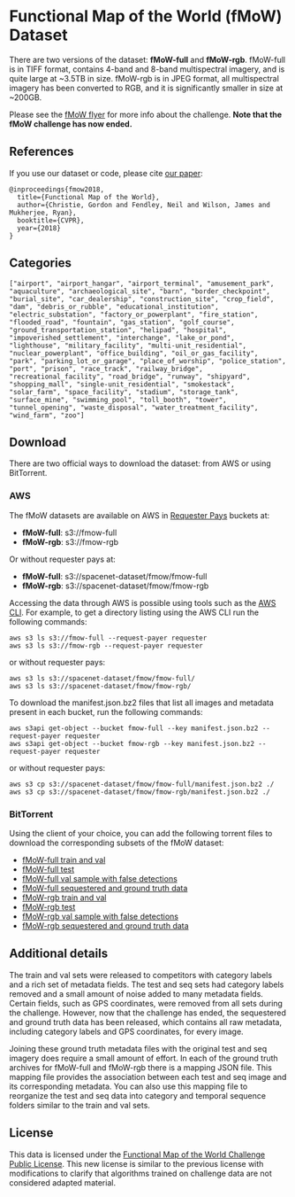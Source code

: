 # Functional Map of the World (fMoW) Dataset

There are two versions of the dataset: **fMoW-full** and **fMoW-rgb**. fMoW-full is in TIFF format, contains 4-band and 8-band multispectral imagery, and is quite large at ~3.5TB in size. fMoW-rgb is in JPEG format, all multispectral imagery has been converted to RGB, and it is significantly smaller in size at ~200GB.

Please see the [fMoW flyer](https://github.com/fMoW/dataset/raw/master/IARPA-fMoW.pdf) for more info about the challenge.
**Note that the fMoW challenge has now ended.**

## References

If you use our dataset or code, please cite [our paper](https://arxiv.org/abs/1711.07846):

```
@inproceedings{fmow2018,
  title={Functional Map of the World},
  author={Christie, Gordon and Fendley, Neil and Wilson, James and Mukherjee, Ryan},
  booktitle={CVPR},
  year={2018}
}
```

## Categories

```
["airport", "airport_hangar", "airport_terminal", "amusement_park", "aquaculture", "archaeological_site", "barn", "border_checkpoint", "burial_site", "car_dealership", "construction_site", "crop_field", "dam", "debris_or_rubble", "educational_institution", "electric_substation", "factory_or_powerplant", "fire_station", "flooded_road", "fountain", "gas_station", "golf_course", "ground_transportation_station", "helipad", "hospital", "impoverished_settlement", "interchange", "lake_or_pond", "lighthouse", "military_facility", "multi-unit_residential", "nuclear_powerplant", "office_building", "oil_or_gas_facility", "park", "parking_lot_or_garage", "place_of_worship", "police_station", "port", "prison", "race_track", "railway_bridge", "recreational_facility", "road_bridge", "runway", "shipyard", "shopping_mall", "single-unit_residential", "smokestack", "solar_farm", "space_facility", "stadium", "storage_tank", "surface_mine", "swimming_pool", "toll_booth", "tower", "tunnel_opening", "waste_disposal", "water_treatment_facility", "wind_farm", "zoo"]
```

## Download

There are two official ways to download the dataset: from AWS or using BitTorrent.

### AWS

The fMoW datasets are available on AWS in [Requester Pays](http://docs.aws.amazon.com/AmazonS3/latest/dev/RequesterPaysBuckets.html) buckets at:

  * **fMoW-full**: s3://fmow-full
  * **fMoW-rgb**: s3://fmow-rgb

Or without requester pays at:

  * **fMoW-full**: s3://spacenet-dataset/fmow/fmow-full
  * **fMoW-rgb**: s3://spacenet-dataset/fmow/fmow-rgb
 
Accessing the data through AWS is possible using tools such as the [AWS CLI](https://aws.amazon.com/documentation/cli/). For example, to get a directory listing using the AWS CLI run the following commands:
```
aws s3 ls s3://fmow-full --request-payer requester
aws s3 ls s3://fmow-rgb --request-payer requester
```
or without requester pays:
```
aws s3 ls s3://spacenet-dataset/fmow/fmow-full/
aws s3 ls s3://spacenet-dataset/fmow/fmow-rgb/
```

To download the manifest.json.bz2 files that list all images and metadata present in each bucket, run the following commands:
```
aws s3api get-object --bucket fmow-full --key manifest.json.bz2 --request-payer requester
aws s3api get-object --bucket fmow-rgb --key manifest.json.bz2 --request-payer requester
```
or without requester pays:
```
aws s3 cp s3://spacenet-dataset/fmow/fmow-full/manifest.json.bz2 ./
aws s3 cp s3://spacenet-dataset/fmow/fmow-rgb/manifest.json.bz2 ./
```

### BitTorrent

Using the client of your choice, you can add the following torrent files to download the corresponding subsets of the fMoW dataset:

  * [fMoW-full train and val](https://github.com/fMoW/dataset/raw/master/fMoW-full_trainval_v1.0.0.torrent)
  * [fMoW-full test](https://github.com/fMoW/dataset/raw/master/fMoW-full_test_v1.0.0.torrent)
  * [fMoW-full val sample with false detections](https://github.com/fMoW/dataset/raw/master/fMoW-full_val_sample_v1.1.0.torrent)
  * [fMoW-full sequestered and ground truth data](https://github.com/fMoW/dataset/raw/master/fMoW-full_seqandgt_v1.2.1.torrent)
  * [fMoW-rgb train and val](https://github.com/fMoW/dataset/raw/master/fMoW-rgb_trainval_v1.0.0.torrent)
  * [fMoW-rgb test](https://github.com/fMoW/dataset/raw/master/fMoW-rgb_test_v1.0.0.torrent)
  * [fMoW-rgb val sample with false detections](https://github.com/fMoW/dataset/raw/master/fMoW-rgb_val_sample_v1.1.0.torrent)
  * [fMoW-rgb sequestered and ground truth data](https://github.com/fMoW/dataset/raw/master/fMoW-rgb_seqandgt_v1.2.1.torrent)

## Additional details

The train and val sets were released to competitors with category labels and a rich set of metadata fields. The test and seq sets had category labels removed and a small amount of noise added to many metadata fields. Certain fields, such as GPS coordinates, were removed from all sets during the challenge. However, now that the challenge has ended, the sequestered and ground truth data has been released, which contains all raw metadata, including category labels and GPS coordinates, for every image. 

Joining these ground truth metadata files with the original test and seq imagery does require a small amount of effort. In each of the ground truth archives for fMoW-full and fMoW-rgb there is a mapping JSON file. This mapping file provides the association between each test and seq image and its corresponding metadata. You can also use this mapping file to reorganize the test and seq data into category and temporal sequence folders similar to the train and val sets.
  
## License

This data is licensed under the [Functional Map of the World Challenge Public License](https://github.com/fMoW/dataset/raw/master/LICENSE). This new license is similar to the previous license with modifications to clarify that algorithms trained on challenge data are not considered adapted material.